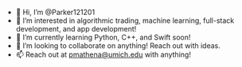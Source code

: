 - 👋 Hi, I’m @Parker121201
- 👀 I’m interested in algorithmic trading, machine learning, full-stack development, and app development!
- 🌱 I’m currently learning Python, C++, and Swift soon!
- 💞️ I’m looking to collaborate on anything! Reach out with ideas.
- 📫 Reach out at pmathena@umich.edu with anything!

<!---
Parker121201/Parker121201 is a ✨ special ✨ repository because its `README.md` (this file) appears on your GitHub profile.
You can click the Preview link to take a look at your changes.
--->
